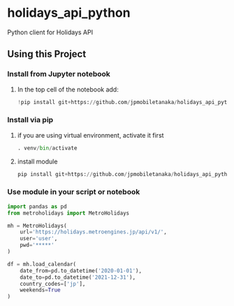 # holidays_api_python
Python client for Holidays API

## Using this Project

### Install from Jupyter notebook

1. In the top cell of the notebook add:
    ```python
    !pip install git+https://github.com/jpmobiletanaka/holidays_api_python
    ```
   
### Install via pip

1. if you are using virtual environment, activate it first
    ```python
    . venv/bin/activate
    ```

2. install module
    ```python
    pip install git+https://github.com/jpmobiletanaka/holidays_api_python
    ```
   
### Use module in your script or notebook

```python
import pandas as pd
from metroholidays import MetroHolidays

mh = MetroHolidays(
    url='https://holidays.metroengines.jp/api/v1/',
    user='user',
    pwd='*****'
)

df = mh.load_calendar(
    date_from=pd.to_datetime('2020-01-01'),
    date_to=pd.to_datetime('2021-12-31'),
    country_codes=['jp'],
    weekends=True
)
```

